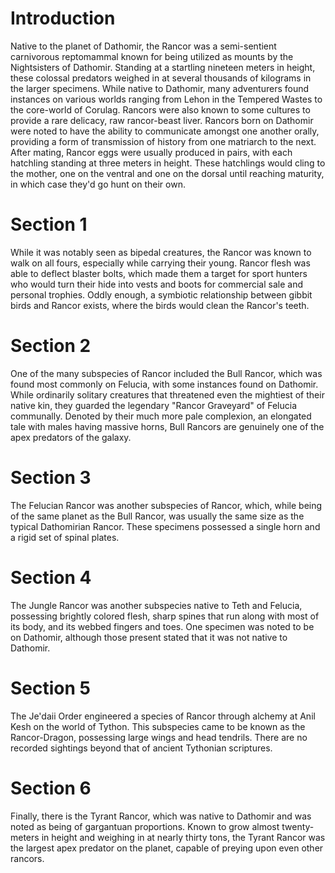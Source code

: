 # Introduction

Native to the planet of Dathomir, the Rancor was a semi-sentient carnivorous reptomammal known for being utilized as mounts by the Nightsisters of Dathomir.
Standing at a startling nineteen meters in height, these colossal predators weighed in at several thousands of kilograms in the larger specimens.
While native to Dathomir, many adventurers found instances on various worlds ranging from Lehon in the Tempered Wastes to the core-world of Corulag.
Rancors were also known to some cultures to provide a rare delicacy, raw rancor-beast liver.
Rancors born on Dathomir were noted to have the ability to communicate amongst one another orally, providing a form of transmission of history from one matriarch to the next.
After mating, Rancor eggs were usually produced in pairs, with each hatchling standing at three meters in height.
These hatchlings would cling to the mother, one on the ventral and one on the dorsal until reaching maturity, in which case they'd go hunt on their own.

# Section 1

While it was notably seen as bipedal creatures, the Rancor was known to walk on all fours, especially while carrying their young.
Rancor flesh was able to deflect blaster bolts, which made them a target for sport hunters who would turn their hide into vests and boots for commercial sale and personal trophies.
Oddly enough, a symbiotic relationship between gibbit birds and Rancor exists, where the birds would clean the Rancor's teeth.

# Section 2

One of the many subspecies of Rancor included the Bull Rancor, which was found most commonly on Felucia, with some instances found on Dathomir.
While ordinarily solitary creatures that threatened even the mightiest of their native kin, they guarded the legendary "Rancor Graveyard" of Felucia communally.
Denoted by their much more pale complexion, an elongated tale with males having massive horns, Bull Rancors are genuinely one of the apex predators of the galaxy.

# Section 3

The Felucian Rancor was another subspecies of Rancor, which, while being of the same planet as the Bull Rancor, was usually the same size as the typical Dathomirian Rancor.
These specimens possessed a single horn and a rigid set of spinal plates.

# Section 4

The Jungle Rancor was another subspecies native to Teth and Felucia, possessing brightly colored flesh, sharp spines that run along with most of its body, and its webbed fingers and toes.
One specimen was noted to be on Dathomir, although those present stated that it was not native to Dathomir.

# Section 5

The Je'daii Order engineered a species of Rancor through alchemy at Anil Kesh on the world of Tython.
This subspecies came to be known as the Rancor-Dragon, possessing large wings and head tendrils.
There are no recorded sightings beyond that of ancient Tythonian scriptures.

# Section 6

Finally, there is the Tyrant Rancor, which was native to Dathomir and was noted as being of gargantuan proportions.
Known to grow almost twenty-meters in height and weighing in at nearly thirty tons, the Tyrant Rancor was the largest apex predator on the planet, capable of preying upon even other rancors.
